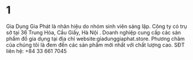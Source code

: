 # 1
Gia Dụng Gia Phát là nhãn hiệu do nhóm sinh viên sáng lập. Công ty có trụ sở tại 36 Trung Hòa, Cầu Giấy, Hà Nội  . Doanh nghiệp cung cấp các sản phẩm đồ gia dụng tại địa chỉ website:giadunggiaphat.store. Phương châm của chúng tôi là đem đến các sản phẩm mới nhất với chất lượng cao. SĐT liên hệ:  +84 33 661 7045
